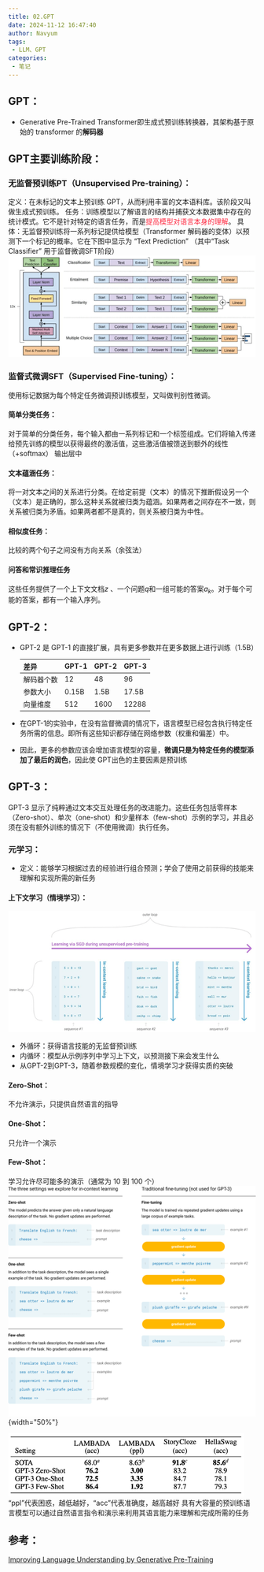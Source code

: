 ```yaml
---
title: 02.GPT
date: 2024-11-12 16:47:40
author: Navyum
tags: 
 - LLM、GPT
categories: 
 - 笔记
---
```


## GPT：
* Generative Pre-Trained Transformer即生成式预训练转换器，其架构基于原始的 transformer 的**解码器**

## GPT主要训练阶段：

### 无监督预训练PT（Unsupervised Pre-training）：
定义：在未标记的文本上预训练 GPT，从而利用丰富的文本语料库。该阶段又叫做生成式预训练。
任务：训练模型以了解语言的结构并捕获文本数据集中存在的统计模式。它不是针对特定的语言任务，而是<span style="color: rgb(255, 41, 65);">提高模型对语言本身的理解</span>。
具体：无监督预训练将一系列标记提供给模型（Transformer 解码器的变体）以预测下一个标记的概率。它在下图中显示为 “Text Prediction” （其中“Task Classifier” 用于监督微调SFT阶段）
![Img](docs/AI/LLM/00.概念/attachments/02.GPT/d4c2f27696f927178b6103f32fdbfdb8_MD5.png)


### 监督式微调SFT（Supervised Fine-tuning）：
使用标记数据为每个特定任务微调预训练模型，又叫做判别性微调。

#### 简单分类任务：
对于简单的分类任务，每个输入都由一系列标记和一个标签组成。它们将输入传递给预先训练的模型以获得最终的激活值，这些激活值被馈送到额外的线性 （+softmax） 输出层中

#### 文本蕴涵任务：
将一对文本之间的关系进行分类。在给定前提（文本）的情况下推断假设另一个（文本）是正确的，那么这种关系就被归类为蕴涵。如果两者之间存在不一致，则关系被归类为矛盾。如果两者都不是真的，则关系被归类为中性。

#### 相似度任务：
比较的两个句子之间没有方向关系（余弦法）

#### 问答和常识推理任务
这些任务提供了一个上下文文档$z$ 、一个问题$q$和一组可能的答案${a_k}$。对于每个可能的答案，都有一个输入序列。


## GPT-2：
* GPT-2 是 GPT-1 的直接扩展，具有更多参数并在更多数据上进行训练（1.5B）

  | 差异 | GPT-1 | GPT-2| GPT-3|
  | :-- | :-- | :-- | :-- |
  | 解码器个数 | 12 | 48 | 96 |
  | 参数大小 | 0.15B | 1.5B | 17.5B |
  | 向量维度 | 512 | 1600 | 12288 |

* 在GPT-1的实验中，在没有监督微调的情况下，语言模型已经包含执行特定任务所需的信息。即所有这些知识都存储在网络参数（权重和偏差）中。
* 因此，更多的参数应该会增加语言模型的容量，**微调只是为特定任务的模型添加了最后的润色**，因此使 GPT出色的主要因素是预训练

## GPT-3：
GPT-3 显示了纯粹通过文本交互处理任务的改进能力。这些任务包括零样本（Zero-shot）、单次（one-shot）和少量样本（few-shot）示例的学习，并且必须在没有额外训练的情况下（不使用微调）执行任务。

### 元学习：
* 定义：能够学习根据过去的经验进行组合预测；学会了使用之前获得的技能来理解和实现所需的新任务

#### 上下文学习（情境学习）：
![Img](docs/AI/LLM/00.概念/attachments/02.GPT/f9c1d376194dd0bf0dfaca3b24fc5ade_MD5.png)
* 外循环：获得语言技能的无监督预训练
* 内循环：模型从示例序列中学习上下文，以预测接下来会发生什么
* 从GPT-2到GPT-3，随着参数规模的变化，情境学习才获得实质的突破

#### Zero-Shot：
不允许演示，只提供自然语言的指导

#### One-Shot：
只允许一个演示

#### Few-Shot：
学习允许尽可能多的演示（通常为 10 到 100 个）
![Img](docs/AI/LLM/00.概念/attachments/02.GPT/547c04f1fe97aa705bf0805802475feb_MD5.png){width="50%"}

![Img](docs/AI/LLM/00.概念/attachments/02.GPT/819d77e089e93caa16dcfc9c1e1cdcf1_MD5.png)
“ppl”代表困惑，越低越好，“acc”代表准确度，越高越好
具有大容量的预训练语言模型可以通过自然语言指令和演示来利用其语言能力来理解和完成所需的任务

## 参考：
[Improving Language Understanding by Generative Pre-Training](https://cdn.openai.com/research-covers/language-unsupervised/language_understanding_paper.pdf)
